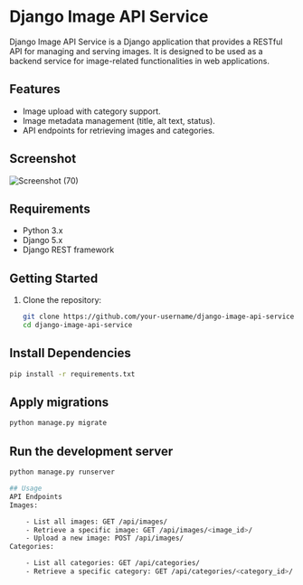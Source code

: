 ﻿# Django Image API Service

Django Image API Service is a Django application that provides a RESTful API for managing and serving images. It is designed to be used as a backend service for image-related functionalities in web applications.

## Features

- Image upload with category support.
- Image metadata management (title, alt text, status).
- API endpoints for retrieving images and categories.

## Screenshot

![Screenshot (70)](https://github.com/abdul-09/Django-image-api-service/assets/114946911/bf93467b-4481-4f17-85e9-00e65f1f6ef5)


## Requirements

- Python 3.x
- Django 5.x
- Django REST framework

## Getting Started

1. Clone the repository:

   ```bash
   git clone https://github.com/your-username/django-image-api-service.git
   cd django-image-api-service

## Install Dependencies
``` bash
pip install -r requirements.txt
```

## Apply migrations
``` bash
python manage.py migrate
```
## Run the development server
``` bash
python manage.py runserver

## Usage
API Endpoints
Images:

    - List all images: GET /api/images/
    - Retrieve a specific image: GET /api/images/<image_id>/
    - Upload a new image: POST /api/images/
Categories:

    - List all categories: GET /api/categories/
    - Retrieve a specific category: GET /api/categories/<category_id>/

